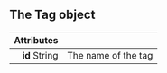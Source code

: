 ## The Tag object

| Attributes |      |
| ---------: | :--- |
| **id** <span>String</span> | The name of the tag |